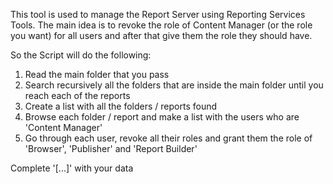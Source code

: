This tool is used to manage the Report Server using Reporting Services Tools.
The main idea is to revoke the role of Content Manager (or the role you want) for all users and after that give them the role they should have.

So the Script will do the following:
  1. Read the main folder that you pass
  2. Search recursively all the folders that are inside the main folder until you reach each of the reports
  3. Create a list with all the folders / reports found
  4. Browse each folder / report and make a list with the users who are 'Content Manager'
  5. Go through each user, revoke all their roles and grant them the role of 'Browser', 'Publisher' and 'Report Builder'
  
  
Complete '[...]' with your data
